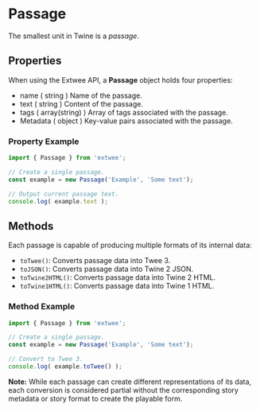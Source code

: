 # Passage

The smallest unit in Twine is a *passage*.

## Properties

When using the Extwee API, a **Passage** object holds four properties:

- name ( string ) Name of the passage.
- text ( string ) Content of the passage.
- tags ( array(string) ) Array of tags associated with the passage.
- Metadata ( object ) Key-value pairs associated with the passage.

### Property Example

```javascript
import { Passage } from 'extwee';

// Create a single passage.
const example = new Passage('Example', 'Some text');

// Output current passage text.
console.log( example.text );
```

## Methods

Each passage is capable of producing multiple formats of its internal data:

- `toTwee()`: Converts passage data into Twee 3.
- `toJSON()`: Converts passage data into Twine 2 JSON.
- `toTwine2HTML()`: Converts passage data into Twine 2 HTML.
- `toTwine1HTML()`: Converts passage data into Twine 1 HTML.

### Method Example

```javascript
import { Passage } from 'extwee';

// Create a single passage.
const example = new Passage('Example', 'Some text');

// Convert to Twee 3.
console.log( example.toTwee() );
```

**Note:** While each passage can create different representations of its data, each conversion is considered partial without the corresponding story metadata or story format to create the playable form.
